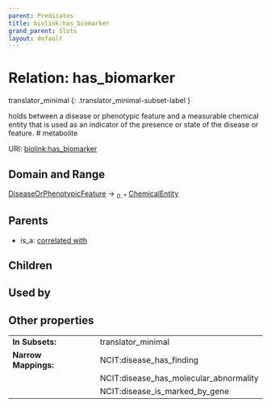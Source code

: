 ```yaml
---
parent: Predicates
title: biolink:has_biomarker
grand_parent: Slots
layout: default
---
```


# Relation: has_biomarker

translator_minimal
{: .translator_minimal-subset-label }


holds between a disease or phenotypic feature and a measurable chemical entity that is used as an indicator of the presence or state of the disease or feature. # metabolite

URI: [biolink:has_biomarker](https://w3id.org/biolink/vocab/has_biomarker)

## Domain and Range

[DiseaseOrPhenotypicFeature](DiseaseOrPhenotypicFeature.md) ->  <sub>0..*</sub> [ChemicalEntity](ChemicalEntity.md)

## Parents

 *  is_a: [correlated with](correlated_with.md)

## Children


## Used by


## Other properties

|  |  |  |
| --- | --- | --- |
| **In Subsets:** | | translator_minimal |
| **Narrow Mappings:** | | NCIT:disease_has_finding |
|  | | NCIT:disease_has_molecular_abnormality |
|  | | NCIT:disease_is_marked_by_gene |

